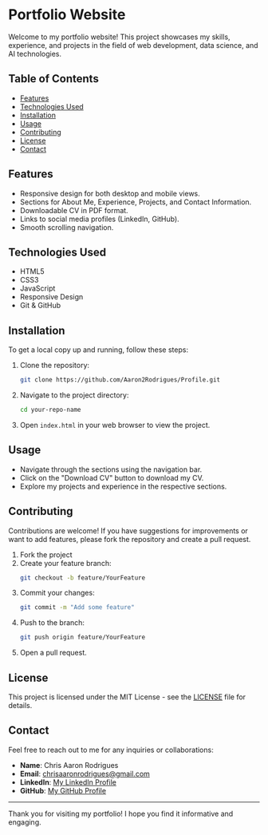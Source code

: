 
# Portfolio Website

Welcome to my portfolio website! This project showcases my skills, experience, and projects in the field of web development, data science, and AI technologies.

## Table of Contents

- [Features](#features)
- [Technologies Used](#technologies-used)
- [Installation](#installation)
- [Usage](#usage)
- [Contributing](#contributing)
- [License](#license)
- [Contact](#contact)

## Features

- Responsive design for both desktop and mobile views.
- Sections for About Me, Experience, Projects, and Contact Information.
- Downloadable CV in PDF format.
- Links to social media profiles (LinkedIn, GitHub).
- Smooth scrolling navigation.

## Technologies Used

- HTML5
- CSS3
- JavaScript
- Responsive Design
- Git & GitHub

## Installation

To get a local copy up and running, follow these steps:

1. Clone the repository:
   ```bash
   git clone https://github.com/Aaron2Rodrigues/Profile.git
   ```

2. Navigate to the project directory:
   ```bash
   cd your-repo-name
   ```

3. Open `index.html` in your web browser to view the project.

## Usage

- Navigate through the sections using the navigation bar.
- Click on the "Download CV" button to download my CV.
- Explore my projects and experience in the respective sections.

## Contributing

Contributions are welcome! If you have suggestions for improvements or want to add features, please fork the repository and create a pull request.

1. Fork the project
2. Create your feature branch:
   ```bash
   git checkout -b feature/YourFeature
   ```
3. Commit your changes:
   ```bash
   git commit -m "Add some feature"
   ```
4. Push to the branch:
   ```bash
   git push origin feature/YourFeature
   ```
5. Open a pull request.

## License

This project is licensed under the MIT License - see the [LICENSE](LICENSE) file for details.

## Contact

Feel free to reach out to me for any inquiries or collaborations:

- **Name**: Chris Aaron Rodrigues
- **Email**: chrisaaronrodrigues@gmail.com
- **LinkedIn**: [My LinkedIn Profile](https://www.linkedin.com/in/chris-aaron-rodrigues-37b4a2287/)
- **GitHub**: [My GitHub Profile](https://github.com/Aaron2Rodrigues)

---

Thank you for visiting my portfolio! I hope you find it informative and engaging.
